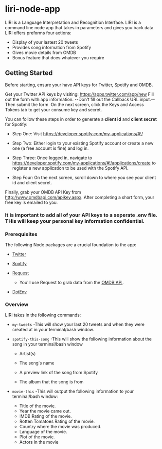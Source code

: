 # liri-node-app
LIRI is a Language Interpretation and Recognition Interface.  LIRI is a command line node app that takes in parameters and gives you back data.  LIRI offers preforms four actions:

* Display of your lastest 20 tweets
* Provides song information from Spotify
* Gives movie details from OMDB
* Bonus feature that does whatever you require 

## Getting Started

Before starting, ensure your have API keys for Twitter, Spotify and OMDB.

Get your Twitter API keys by visiting: <https://apps.twitter.com/app/new>
Fill out the form with app information. --Don't fill out the Callback URL input.-- Then submit the form.
On the next screen, click the Keys and Access Tokens tab to get your consume key and secret.

You can follow these steps in order to generate a **client id** and **client secret** for Spotify:

   * Step One: Visit <https://developer.spotify.com/my-applications/#!/>
   
   * Step Two: Either login to your existing Spotify account or create a new one (a free account is fine) and log in.

   * Step Three: Once logged in, navigate to <https://developer.spotify.com/my-applications/#!/applications/create> to register a new application to be used with the Spotify API. 

   * Step Four: On the next screen, scroll down to where you see your client id and client secret.

Finally, grab your OMDB API Key from <http://www.omdbapi.com/apikey.aspx>. After completing a short form, your free key is emailed to you.

### It is important to add all of your API keys to a seperate .env file.  THis will keep your personal key information confidential.

### Prerequisites

The following Node packages are a crucial foundation to the app:

   * [Twitter](https://www.npmjs.com/package/twitter)
   
   * [Spotify](https://www.npmjs.com/package/node-spotify-api)
   
   * [Request](https://www.npmjs.com/package/request)

     * You'll use Request to grab data from the [OMDB API](http://www.omdbapi.com).

   * [DotEnv](https://www.npmjs.com/package/dotenv)

### Overview

LIRI takes in the following commands:

* `my-tweets`
    -This will show your last 20 tweets and when they were created at in your terminal/bash window.

* `spotify-this-song`
   -This will show the following information about the song in your terminal/bash window
     
     * Artist(s)
     
     * The song's name
     
     * A preview link of the song from Spotify
     
     * The album that the song is from

* `movie-this`
  -This will output the following information to your terminal/bash window:

    * Title of the movie.
    * Year the movie came out.
    * IMDB Rating of the movie.
    * Rotten Tomatoes Rating of the movie.
    * Country where the movie was produced.
    * Language of the movie.
    * Plot of the movie.
    * Actors in the movie



